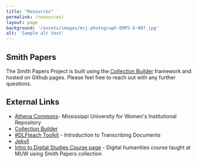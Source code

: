 ```yaml
---
title: "Resources"
permalink: /resources/
layout: page
background: '/assets/images/mcj-photograph-EMPS-6-007.jpg'
alt: 'Sample alt text'
---
```


## Smith Papers

The Smith Papers Project is built using the [Collection Builder](https://collectionbuilder.github.io/) framework and hosted on Github pages. Please feel free to reach out with any further questions.

## External Links

- [Athena Commons](https://athenacommons.muw.edu/)- Mississippi University for Women's Institutional Repository
- [Collection Builder](https://collectionbuilder.github.io/)
- [#DLFteach Toolkit](https://github.com/hillaryAHR/DLFTeachToolkit3/blob/main/transcribing.md) - Introduction to Transcribing Documents
- [Jekyll](https://jekyllrb.com/)
- [Intro to Digital Studies Course page](https://github.com/hillaryAHR/LIB-201) - Digital humanities course taught at MUW using Smith Papers collection
